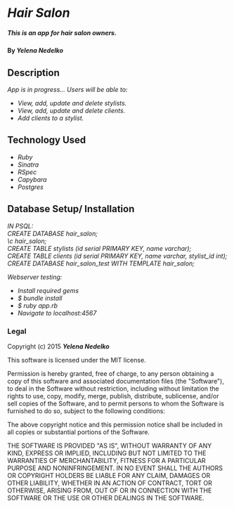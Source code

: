 # _Hair Salon_

##### This is an app for hair salon owners.

#### By _**Yelena Nedelko**_

## Description

_App is in progress..._
_Users will be able to:_

* _View, add, update and delete stylists._
* _View, add, update and delete clients._
* _Add clients to a stylist._

## Technology Used
* _Ruby_
* _Sinatra_
* _RSpec_
* _Capybara_
* _Postgres_

## Database Setup/ Installation

_IN PSQL:_<br>
_CREATE DATABASE hair_salon;_<br>
_\c hair_salon;_<br>
_CREATE TABLE stylists (id serial PRIMARY KEY, name varchar);_<br>
_CREATE TABLE clients (id serial PRIMARY KEY, name varchar, stylist_id int);_<br>
_CREATE DATABASE hair_salon_test WITH TEMPLATE hair_salon;_<br>

_Webserver testing:_
* _Install required gems_
* _$ bundle install_
* _$ ruby app.rb_
* _Navigate to localhost:4567_

### Legal

Copyright (c) 2015 **_Yelena Nedelko_**

This software is licensed under the MIT license.

Permission is hereby granted, free of charge, to any person obtaining a copy
of this software and associated documentation files (the "Software"), to deal
in the Software without restriction, including without limitation the rights
to use, copy, modify, merge, publish, distribute, sublicense, and/or sell
copies of the Software, and to permit persons to whom the Software is
furnished to do so, subject to the following conditions:

The above copyright notice and this permission notice shall be included in
all copies or substantial portions of the Software.

THE SOFTWARE IS PROVIDED "AS IS", WITHOUT WARRANTY OF ANY KIND, EXPRESS OR
IMPLIED, INCLUDING BUT NOT LIMITED TO THE WARRANTIES OF MERCHANTABILITY,
FITNESS FOR A PARTICULAR PURPOSE AND NONINFRINGEMENT. IN NO EVENT SHALL THE
AUTHORS OR COPYRIGHT HOLDERS BE LIABLE FOR ANY CLAIM, DAMAGES OR OTHER
LIABILITY, WHETHER IN AN ACTION OF CONTRACT, TORT OR OTHERWISE, ARISING FROM,
OUT OF OR IN CONNECTION WITH THE SOFTWARE OR THE USE OR OTHER DEALINGS IN
THE SOFTWARE.
